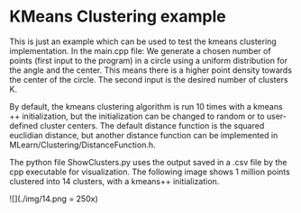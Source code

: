 # KMeans Clustering example

This is just an example which can be used to test the kmeans clustering
implementation.
In the main.cpp file:
We generate a chosen number of points (first input to the program) in a circle using
a uniform distribution for the angle and the center. This means there is
a higher point density towards the center of the circle.
The second input is the desired number of clusters K.

By default, the kmeans clustering algorithm is run 10 times with a kmeans ++
initialization, but the initialization can be changed to random or to
user-defined cluster centers.
The default distance function is the squared euclidian distance, but another
distance function can be implemented in MLearn/Clustering/DistanceFunction.h.

The python file ShowClusters.py uses the output saved in a .csv file by the cpp
executable for visualization.
The following image shows 1 million points clustered into 14
clusters, with a kmeans++ initialization.


![](./img/14.png = 250x)
